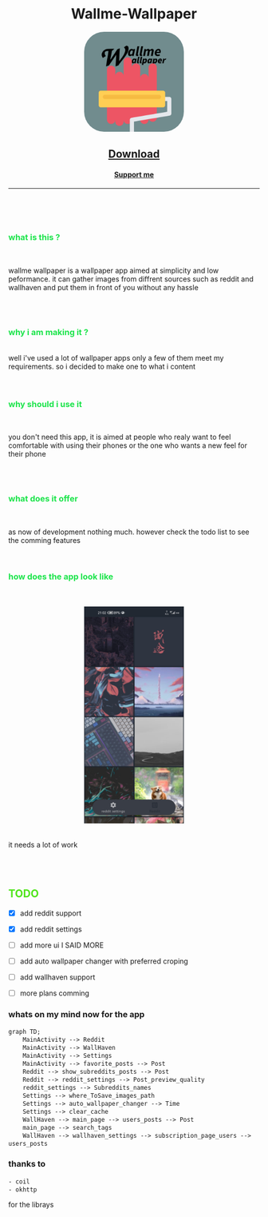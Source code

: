 
<div align="center">

# Wallme-Wallpaper

<a>
<kdb>

<img src="./Images/Wallme_Wallpaper-Logo-Large.png" width=200 style="border-radius:20%"/>

</kdb>

</a>

</div>



<span style="color:#1be44a" > 


[<h2 align="center">Download</h2>](https://github.com/Alaory/WallMe-Wallpaper/releases)


[<h4 align="center">Support me </h4>](https://www.patreon.com/Alaory)

------------------------------------
</br></br></br>

### what is this ?

</span>
</br>

wallme wallpaper is a wallpaper app aimed at simplicity and low peformance. it can gather images from diffrent sources such as reddit and wallhaven and put them in front of you without any hassle 

</br></br>

<span style="color:#1be44a" > 

### why i am making it ?

</span>


</br>
well i've used a lot of wallpaper apps only a few of them meet my requirements. so i decided to make one to what i content 

</br>
</br>
</br>
<span style="color:#1be44a" > 

### why should i use it 

</span>
</br>

you don't need this app, it is aimed at people who realy want to feel comfortable with using their phones or the one who wants a new feel for their phone


</br>
</br>

<span style="color:#1be44a" > 

### what does it offer

</span>
</br>

as now of development nothing much. however check the todo list to see the comming features

</br>
<span style="color:#1be44a" > 

###  how does the app look like



</span> 
</br>
</br>

<div align=center>

<img src="./Images/phone.jpeg" alt="drawing" width=200/>

</div>

</br>

it needs a lot of work

</br>
</br>


<span style="color:#50e41b" > 

## TODO
</span>

- [x] add reddit support 
- [x] add reddit settings
- [ ] add more ui I SAID MORE
- [ ] add auto wallpaper changer with preferred croping
- [ ] add wallhaven support
- [ ] more plans comming



### whats on my mind now for the app

```mermaid
graph TD;
    MainActivity --> Reddit
    MainActivity --> WallHaven
    MainActivity --> Settings
    MainActivity --> favorite_posts --> Post
    Reddit --> show_subreddits_posts --> Post
    Reddit --> reddit_settings --> Post_preview_quality
    reddit_settings --> Subreddits_names
    Settings --> where_ToSave_images_path
    Settings --> auto_wallpaper_changer --> Time
    Settings --> clear_cache
    WallHaven --> main_page --> users_posts --> Post
    main_page --> search_tags 
    WallHaven --> wallhaven_settings --> subscription_page_users --> users_posts
```



### thanks to 
    - coil 
    - okhttp

  for the librays



